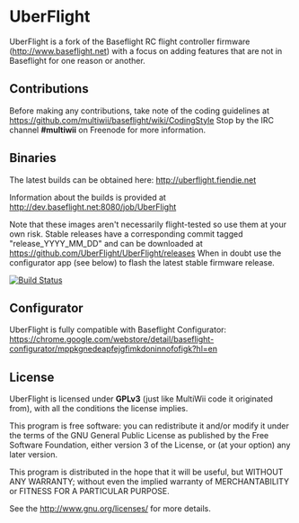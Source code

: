 # UberFlight

UberFlight is a fork of the Baseflight RC flight controller firmware (http://www.baseflight.net) with a focus on adding features that are not in Baseflight for one reason or another.

## Contributions

Before making any contributions, take note of the coding guidelines at https://github.com/multiwii/baseflight/wiki/CodingStyle
Stop by the IRC channel **#multiwii** on Freenode for more information.

## Binaries

The latest builds can be obtained here: http://uberflight.fiendie.net

Information about the builds is provided at http://dev.baseflight.net:8080/job/UberFlight

Note that these images aren't necessarily flight-tested so use them at your own risk.
Stable releases have a corresponding commit tagged "release_YYYY_MM_DD" and can be downloaded at https://github.com/UberFlight/UberFlight/releases
When in doubt use the configurator app (see below) to flash the latest stable firmware release.

[![Build Status](http://dev.baseflight.net:8080/buildStatus/icon?job=UberFlight)](http://dev.baseflight.net:8080/job/UberFlight)

## Configurator

UberFlight is fully compatible with Baseflight Configurator:
https://chrome.google.com/webstore/detail/baseflight-configurator/mppkgnedeapfejgfimkdoninnofofigk?hl=en

## License

UberFlight is licensed under **GPLv3** (just like MultiWii code it originated from), with all the conditions the license implies.

This program is free software: you can redistribute it and/or modify it under the terms of the GNU General Public License as published by the Free Software Foundation, either version 3 of the License, or (at your option) any later version.

This program is distributed in the hope that it will be useful, but WITHOUT ANY WARRANTY; without even the implied warranty of MERCHANTABILITY or FITNESS FOR A PARTICULAR PURPOSE. 

See the http://www.gnu.org/licenses/ for more details.



